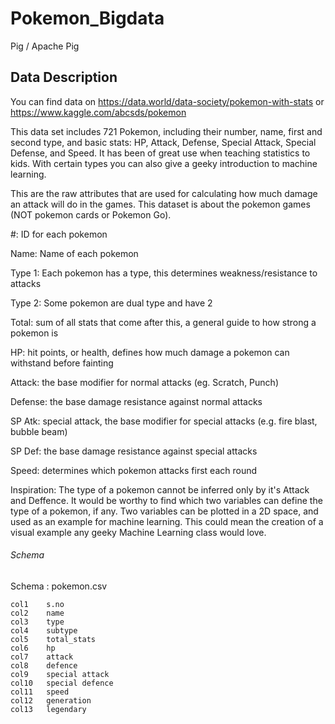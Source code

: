 # Pokemon_Bigdata
Pig / Apache Pig

## Data Description
You can find data on https://data.world/data-society/pokemon-with-stats  or  
https://www.kaggle.com/abcsds/pokemon

This data set includes 721 Pokemon, including their number, name, first and second type, and basic stats: HP, Attack, Defense, Special Attack, Special Defense, and Speed. It has been of great use when teaching statistics to kids. With certain types you can also give a geeky introduction to machine learning.

This are the raw attributes that are used for calculating how much damage an attack will do in the games. This dataset is about the pokemon games (NOT pokemon cards or Pokemon Go).

#: ID for each pokemon

Name: Name of each pokemon

Type 1: Each pokemon has a type, this determines weakness/resistance to attacks

Type 2: Some pokemon are dual type and have 2

Total: sum of all stats that come after this, a general guide to how strong a pokemon is

HP: hit points, or health, defines how much damage a pokemon can withstand before fainting

Attack: the base modifier for normal attacks (eg. Scratch, Punch)

Defense: the base damage resistance against normal attacks

SP Atk: special attack, the base modifier for special attacks (e.g. fire blast, bubble beam)

SP Def: the base damage resistance against special attacks

Speed: determines which pokemon attacks first each round

Inspiration: The type of a pokemon cannot be inferred only by it's Attack and Deffence. It would be worthy to find which two variables can define the type of a pokemon, if any. Two variables can be plotted in a 2D space, and used as an example for machine learning. This could mean the creation of a visual example any geeky Machine Learning class would love.

###### Schema 

Schema : pokemon.csv

	col1	s.no
	col2	name
	col3	type
	col4	subtype
	col5	total_stats
	col6	hp
	col7	attack
	col8	defence
	col9	special attack
	col10	special defence
	col11	speed
	col12	generation
	col13	legendary
